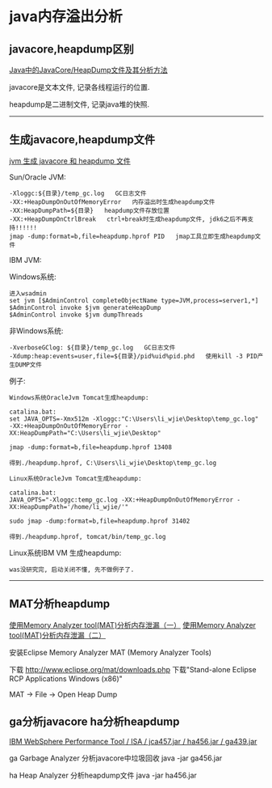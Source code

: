 # java内存溢出分析




## javacore,heapdump区别

[Java中的JavaCore/HeapDump文件及其分析方法](http://www.codeceo.com/article/java-javacore-heapdump.html)

javacore是文本文件, 记录各线程运行的位置.

heapdump是二进制文件, 记录java堆的快照.




------



## 生成javacore,heapdump文件


[jvm 生成 javacore 和 heapdump 文件](http://gflei.iteye.com/blog/1773006)

Sun/Oracle JVM:

```text
-Xloggc:${目录}/temp_gc.log   GC日志文件
-XX:+HeapDumpOnOutOfMemoryError   内存溢出时生成heapdump文件
-XX:HeapDumpPath=${目录}   heapdump文件存放位置
-XX:+HeapDumpOnCtrlBreak   ctrl+break时生成heapdump文件, jdk6之后不再支持!!!!!!
jmap -dump:format=b,file=heapdump.hprof PID   jmap工具立即生成heapdump文件
```


IBM JVM:

Windows系统:

```text
进入wsadmin
set jvm [$AdminControl completeObjectName type=JVM,process=server1,*]
$AdminControl invoke $jvm generateHeapDump
$AdminControl invoke $jvm dumpThreads
```

非Windows系统:

```text
-XverboseGClog: ${目录}/temp_gc.log   GC日志文件
-Xdump:heap:events=user,file=${目录}/pid%uid%pid.phd   使用kill -3 PID产生DUMP文件
```



例子:

```text
Windows系统OracleJvm Tomcat生成heapdump:

catalina.bat:
set JAVA_OPTS=-Xmx512m -Xloggc:"C:\Users\li_wjie\Desktop\temp_gc.log" -XX:+HeapDumpOnOutOfMemoryError -XX:HeapDumpPath="C:\Users\li_wjie\Desktop"

jmap -dump:format=b,file=heapdump.hprof 13408

得到./heapdump.hprof, C:\Users\li_wjie\Desktop\temp_gc.log
```


```text
Linux系统OracleJvm Tomcat生成heapdump:

catalina.bat:
JAVA_OPTS="-Xloggc:temp_gc.log -XX:+HeapDumpOnOutOfMemoryError -XX:HeapDumpPath='/home/li_wjie/'"

sudo jmap -dump:format=b,file=heapdump.hprof 31402

得到./heapdump.hprof, tomcat/bin/temp_gc.log
```


Linux系统IBM VM 生成heapdump:

```text
was没研究完, 启动关闭不懂, 先不做例子了.
```





--------


## MAT分析heapdump

[使用Memory Analyzer tool(MAT)分析内存泄漏（一）](http://www.blogjava.net/rosen/archive/2010/05/21/321575.html)
[使用Memory Analyzer tool(MAT)分析内存泄漏（二）](http://www.blogjava.net/rosen/archive/2010/06/13/323522.html)

安装Eclipse Memory Analyzer  MAT (Memory Analyzer Tools)

下载 http://www.eclipse.org/mat/downloads.php  下载"Stand-alone Eclipse RCP Applications Windows (x86)"

MAT -> File -> Open Heap Dump




## ga分析javacore ha分析heapdump

[IBM WebSphere Performance Tool / ISA / jca457.jar / ha456.jar / ga439.jar](http://lindows.iteye.com/blog/518523)

ga Garbage Analyzer  分析javacore中垃圾回收
java -jar ga456.jar

ha Heap Analyzer  分析heapdump文件
java -jar ha456.jar










